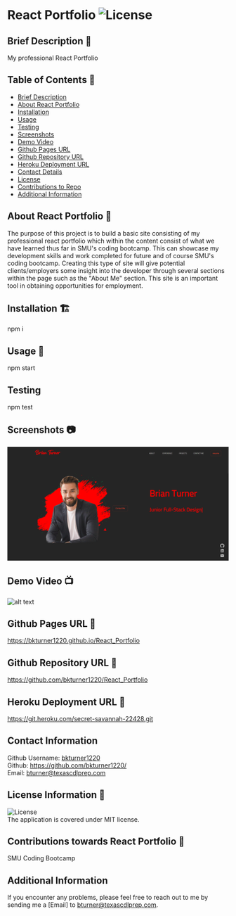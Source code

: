 
# React Portfolio ![License](https://img.shields.io/badge/License-MIT-blue)

## Brief Description 🔖 <a name='description'></a>
   My professional React Portfolio

## Table of Contents 📇
   * [Brief Description](#description)
   * [About React Portfolio](#about)
   * [Installation](#install)
   * [Usage](#usage)
   * [Testing](#test)
   * [Screenshots](#screenshots)
   * [Demo Video](#demo)
   * [Github Pages URL](#pages) 
   * [Github Repository URL](#repo)
   * [Heroku Deployment URL](#heroku)
   * [Contact Details](#contact)
   * [License](#license)
   * [Contributions to Repo](#contributions)
   * [Additional Information](#info)

## About React Portfolio 📖 <a name='about'></a>
   The purpose of this project is to build a basic site consisting of my professional react portfolio which within the content consist of what we have learned thus far in SMU's coding bootcamp. This can showcase my development skills and work completed for future and of course SMU's coding bootcamp. Creating this type of site will give potential clients/employers some insight into the developer through several sections within the page such as the "About Me" section. This site is an important tool in obtaining opportunities for employment.
   
## Installation 🏗️ <a name='install'></a>
   npm i
 
## Usage 📝 <a name='usage'></a>
   npm start   
      
## Testing <a name='test'></a>
   npm test

## Screenshots 📷 <a name='screenshots'></a>
   ![alt text](./assets//screenshots/Brian_Turner-Shot.png)
   <br>
   
## Demo Video 📺 <a name='demo'></a>
![alt text](N/A)
        
## Github Pages URL 🔗 <a name='pages'></a>
   <a href="https://bkturner1220.github.io/React_Portfolio" target="_blank">https://bkturner1220.github.io/React_Portfolio</a>
   
## Github Repository URL 🔗 <a name='repo'></a>
   <a href="https://github.com/bkturner1220/React_Portfolio" target="_blank">https://github.com/bkturner1220/React_Portfolio</a>

## Heroku Deployment URL 🔗 <a name='heroku'></a>
   <a href="https://git.heroku.com/secret-savannah-22428.git" target="_blank">https://git.heroku.com/secret-savannah-22428.git</a>
     
## Contact Information <a name='contact'></a>
   Github Username: [bkturner1220](https://github.com/bkturner1220/)<br>
   Github: <a href="https://github.com/bkturner1220/">https://github.com/bkturner1220/</a><br>
   Email: <a href="mailto:bturner@texascdlprep.com">bturner@texascdlprep.com</a>
   
## License Information 📛 <a name='license'></a>
![License](https://img.shields.io/badge/License-MIT-blue)<br>
   The application is covered under MIT license.
   
## Contributions towards React Portfolio 👫 <a name='contributions'></a>
   SMU Coding Bootcamp
         
## Additional Information <a name='info'></a>
   If you encounter any problems, please feel free to reach out to me by sending me a [Email] to <a href="mailto:bturner@texascdlprep.com">bturner@texascdlprep.com</a>.
